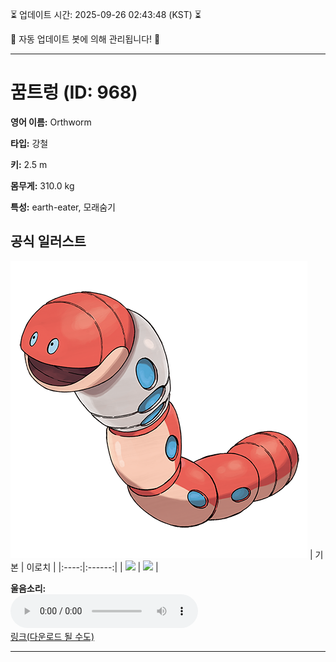 
⏳ 업데이트 시간: 2025-09-26 02:43:48 (KST) ⏳

🤖 자동 업데이트 봇에 의해 관리됩니다! 🤖

---

# 꿈트렁 (ID: 968)
**영어 이름:** Orthworm

**타입:** 강철

**키:** 2.5 m

**몸무게:** 310.0 kg

**특성:** earth-eater, 모래숨기

## 공식 일러스트
![](https://raw.githubusercontent.com/PokeAPI/sprites/master/sprites/pokemon/other/official-artwork/968.png)
| 기본 | 이로치 |
|:----:|:------:|
| <img src="http://play.pokemonshowdown.com/sprites/ani/orthworm.gif" width="200"> | <img src="http://play.pokemonshowdown.com/sprites/ani-shiny/orthworm.gif" width="200"> |

**울음소리:**<br><audio controls src="https://raw.githubusercontent.com/PokeAPI/cries/main/cries/pokemon/latest/968.ogg"></audio><br> [링크(다운로드 될 수도)](https://raw.githubusercontent.com/PokeAPI/cries/main/cries/pokemon/latest/968.ogg)


---
